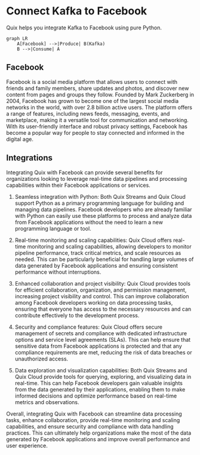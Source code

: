 # Connect Kafka to Facebook

Quix helps you integrate Kafka to Facebook using pure Python.

```mermaid
graph LR
    A[Facebook] -->|Produce| B(Kafka)
    B -->|Consume| A
```

## Facebook

Facebook is a social media platform that allows users to connect with friends and family members, share updates and photos, and discover new content from pages and groups they follow. Founded by Mark Zuckerberg in 2004, Facebook has grown to become one of the largest social media networks in the world, with over 2.8 billion active users. The platform offers a range of features, including news feeds, messaging, events, and marketplace, making it a versatile tool for communication and networking. With its user-friendly interface and robust privacy settings, Facebook has become a popular way for people to stay connected and informed in the digital age.

## Integrations

Integrating Quix with Facebook can provide several benefits for organizations looking to leverage real-time data pipelines and processing capabilities within their Facebook applications or services.

1. Seamless integration with Python: Both Quix Streams and Quix Cloud support Python as a primary programming language for building and managing data pipelines. Facebook developers who are already familiar with Python can easily use these platforms to process and analyze data from Facebook applications without the need to learn a new programming language or tool.

2. Real-time monitoring and scaling capabilities: Quix Cloud offers real-time monitoring and scaling capabilities, allowing developers to monitor pipeline performance, track critical metrics, and scale resources as needed. This can be particularly beneficial for handling large volumes of data generated by Facebook applications and ensuring consistent performance without interruptions.

3. Enhanced collaboration and project visibility: Quix Cloud provides tools for efficient collaboration, organization, and permission management, increasing project visibility and control. This can improve collaboration among Facebook developers working on data processing tasks, ensuring that everyone has access to the necessary resources and can contribute effectively to the development process.

4. Security and compliance features: Quix Cloud offers secure management of secrets and compliance with dedicated infrastructure options and service level agreements (SLAs). This can help ensure that sensitive data from Facebook applications is protected and that any compliance requirements are met, reducing the risk of data breaches or unauthorized access.

5. Data exploration and visualization capabilities: Both Quix Streams and Quix Cloud provide tools for querying, exploring, and visualizing data in real-time. This can help Facebook developers gain valuable insights from the data generated by their applications, enabling them to make informed decisions and optimize performance based on real-time metrics and observations.

Overall, integrating Quix with Facebook can streamline data processing tasks, enhance collaboration, provide real-time monitoring and scaling capabilities, and ensure security and compliance with data handling practices. This can ultimately help organizations make the most of the data generated by Facebook applications and improve overall performance and user experience.

